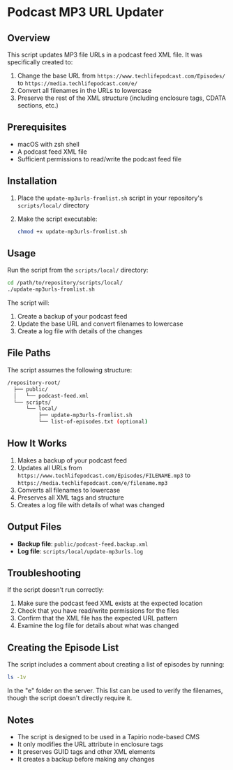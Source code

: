 # Podcast MP3 URL Updater

## Overview

This script updates MP3 file URLs in a podcast feed XML file. It was specifically created to:

1. Change the base URL from `https://www.techlifepodcast.com/Episodes/` to `https://media.techlifepodcast.com/e/`
2. Convert all filenames in the URLs to lowercase
3. Preserve the rest of the XML structure (including enclosure tags, CDATA sections, etc.)

## Prerequisites

- macOS with zsh shell
- A podcast feed XML file
- Sufficient permissions to read/write the podcast feed file

## Installation

1. Place the `update-mp3urls-fromlist.sh` script in your repository's `scripts/local/` directory
2. Make the script executable:

   ```bash
   chmod +x update-mp3urls-fromlist.sh
   ```

## Usage

Run the script from the `scripts/local/` directory:

```bash
cd /path/to/repository/scripts/local/
./update-mp3urls-fromlist.sh
```

The script will:

1. Create a backup of your podcast feed
2. Update the base URL and convert filenames to lowercase
3. Create a log file with details of the changes

## File Paths

The script assumes the following structure:

```bash
/repository-root/
  ├── public/
  │   └── podcast-feed.xml
  └── scripts/
      └── local/
          ├── update-mp3urls-fromlist.sh
          └── list-of-episodes.txt (optional)
```

## How It Works

1. Makes a backup of your podcast feed
2. Updates all URLs from `https://www.techlifepodcast.com/Episodes/FILENAME.mp3` to `https://media.techlifepodcast.com/e/filename.mp3`
3. Converts all filenames to lowercase
4. Preserves all XML tags and structure
5. Creates a log file with details of what was changed

## Output Files

- **Backup file**: `public/podcast-feed.backup.xml`
- **Log file**: `scripts/local/update-mp3urls.log`

## Troubleshooting

If the script doesn't run correctly:

1. Make sure the podcast feed XML exists at the expected location
2. Check that you have read/write permissions for the files
3. Confirm that the XML file has the expected URL pattern
4. Examine the log file for details about what was changed

## Creating the Episode List

The script includes a comment about creating a list of episodes by running:

```bash
ls -1v
```

In the "e" folder on the server. This list can be used to verify the filenames, though the script doesn't directly require it.

## Notes

- The script is designed to be used in a Tapirio node-based CMS
- It only modifies the URL attribute in enclosure tags
- It preserves GUID tags and other XML elements
- It creates a backup before making any changes
